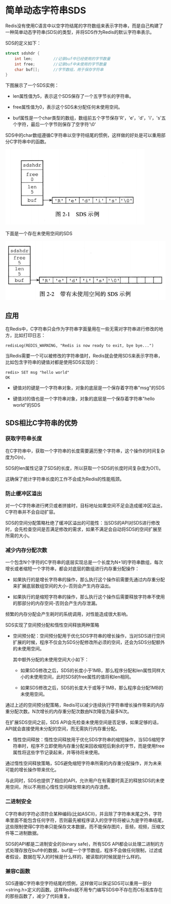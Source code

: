 # 简单动态字符串SDS

Redis没有使用C语言中以空字符结尾的字符数组来表示字符串，而是自己构建了一种简单动态字符串(SDS)的类型，并将SDS作为Redis的默认字符串表示。

SDS的定义如下：

```c
struct sdshdr {
    int len;         //记录buf中已经使用的字节数量
    int free;        //记录buf中未使用的字节数量
    char buf[];      //字节数组，用于保存字符串
}
```
下图展示了一个SDS实例：

- len属性值为5，表示这个SDS保存了一个五字节长的字符串。

- free属性值为0，表示这个SDS未分配任何未使用空间。

- buf属性是一个char类型的数组，数组前五个字节保存'R'，'e'，'d'，'i'，'s'五个字符，最后一个字节则保存了空字符'\0'

SDS中的char数组遵循C字符串以空字符结尾的惯例，这样做的好处是可以重用部分C字符串中的函数。

![](../assets/5a7505d4c08ba9f7c68e31715368fc10_1.png)

下面是一个存在未使用空间的SDS

![](../assets/5a7505d4c08ba9f7c68e31715368fc10_2.png)

## 应用

在Redis中，C字符串只会作为字符串字面量用在一些无需对字符串进行修改的地方，比如打印日志：

```
redisLog(REDIS_WARNING, "Redis is now ready to exit, bye bye...")
```

当Redis需要一个可以被修改的字符串值时，Redis就会使用SDS来表示字符串，比如包含字符串的键值对都是使用SDS实现的：

```
redis> SET msg "hello world"
OK
```

- 键值对的键是一个字符串对象，对象的底层是一个保存着字符串"msg"的SDS

- 键值对的值也是一个字符串对象，对象的底层是一个保存着字符串"hello world"的SDS

## SDS相比C字符串的优势

### 获取字符串长度

在C字符串中，获取一个字符串的长度需要遍历整个字符串，这个操作的时间复杂度为O(n)，

SDS的len属性记录了SDS的长度，所以获取一个SDS的长度时间复杂度为O(1)。

这确保了统计字符串长度的工作不会成为Redis的性能瓶颈。

### 防止缓冲区溢出

对一个C字符串进行拷贝或者拼接时，目标地址如果空间不足会造成缓冲区溢出，C字符串并不会自动扩容。

SDS的空间分配策略杜绝了缓冲区溢出的可能性：当SDS的API对SDS进行修改时，会先检查空间是否满足修改的需求，如果不满足会自动将SDS的空间扩展至所需的大小。

### 减少内存分配次数

一个包含N个字符的C字符串的底层实现总是一个长度为N+1的字符串数组，每次增长或者缩短一个字符串，都会对底层的数组进行内存重分配操作：

- 如果执行的是增长字符串的操作，那么执行这个操作前需要先通过内存重分配来扩展底层数组空间的大小-否则会产生内存溢出。

- 如果执行的是缩短字符串的操作，那么执行这个操作后需要释放字符串不使用的那部分的内存空间-否则会产生内存泄漏。

频繁的内存分配会产生耗时的系统调用，对性能造成很大影响。

SDS实现了空间预分配和惰性空间释放两种策略

- 空间预分配：空间预分配用于优化SDS字符串的增长操作，当对SDS进行空间扩展的时候，程序不仅会为SDS分配修改所必须的空间，还会为SDS分配额外的未使用空间。

    其中额外分配的未使用空间大小如下：

    - 如果SDS修改之后，SDS的长度小于1MB，那么程序分配和len属性同样大小的未使用空间，此时SDS的free属性的值将和len相同。

    - 如果SDS修改之后，SDS的长度大于或等于1MB，那么程序会分配1MB的未使用空间。

通过上述的空间预分配策略，Redis可以减少连续执行字符串增长操作带来的内存重分配次数。N次增长的内存重分配次数由N次降低为最多N次。

在扩展SDS空间之前，SDS API会先检查未使用空间是否足够，如果足够的话，API就会直接使用未分配的空间，而无需执行内存重分配。

- 惰性空间释放：惰性空间释放用于优化SDS字符串的缩短操作，当SDS缩短字符串时，程序不立即使用内存重分配来回收缩短后剩余的字节，而是使用free属性将这些字节记录起来，并等待将来使用。

通过惰性空间释放策略，SDS避免缩短字符串所需的内存重分配操作，并为未来可能的增长操作带来优化。

与此同时，SDS也提供了相应的API，允许用户在有需要时真正的释放SDS的未使用空间，所以不用担心惰性空间释放带来的内存浪费。

### 二进制安全

C字符串的字符必须符合某种编码(比如ASCII)，并且除了字符串末尾之外，字符串里面不能包含任何字符，否则最先被程序读入的空字符将被认为是字符串结尾，这些限制使得C字符串只能保存文本数据，而不能保存图片，音频，视频，压缩文件等二进制数据。

SDS的API都是二进制安全的(binary safe)，所有SDS API都会以处理二进制的方式处理存放在buf中的数据，buf是一个字节数组，程序不会做任何限制，过滤或者假设，数据在写入的时候是什么样的，被读取的时候就是什么样的。

### 兼容C函数

SDS遵循C字符串空字符结尾的惯例，这样做可以保证SDS可以重用一部分<string.h>定义的函数。这样Redis就不用专门编写SDS中不存在而C标准库存在的那些函数了，减少了代码重复。

